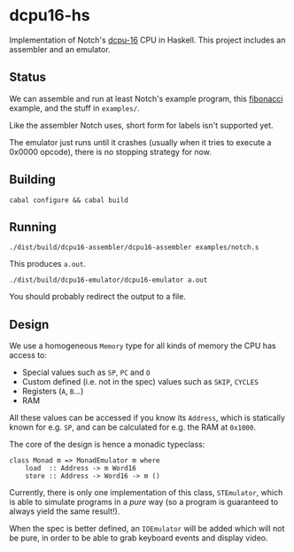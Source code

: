 dcpu16-hs
=========

Implementation of Notch's [dcpu-16] CPU in Haskell. This project includes an
assembler and an emulator.

[dcpu-16]: http://0x10c.com/doc/dcpu-16.txt

Status
------

We can assemble and run at least Notch's example program, this [fibonacci]
example, and the stuff in `examples/`.

[fibonacci]: https://github.com/jazzychad/dcpu-asm/blob/master/fib.d16

Like the assembler Notch uses, short form for labels isn't supported yet.

The emulator just runs until it crashes (usually when it tries to execute a
0x0000 opcode), there is no stopping strategy for now.

Building
--------

    cabal configure && cabal build

Running
-------

    ./dist/build/dcpu16-assembler/dcpu16-assembler examples/notch.s

This produces `a.out`.

    ./dist/build/dcpu16-emulator/dcpu16-emulator a.out

You should probably redirect the output to a file.

Design
------

We use a homogeneous `Memory` type for all kinds of memory the CPU has access
to:

- Special values such as `SP`, `PC` and `O`
- Custom defined (i.e. not in the spec) values such as `SKIP`, `CYCLES`
- Registers (`A`, `B`...)
- RAM

All these values can be accessed if you know its `Address`, which is statically
known for e.g. `SP`, and can be calculated for e.g. the RAM at `0x1000`.

The core of the design is hence a monadic typeclass:

    class Monad m => MonadEmulator m where
        load  :: Address -> m Word16
        store :: Address -> Word16 -> m ()

Currently, there is only one implementation of this class, `STEmulator`, which
is able to simulate programs in a *pure* way (so a program is guaranteed to
always yield the same result!).

When the spec is better defined, an `IOEmulator` will be added which will not be
pure, in order to be able to grab keyboard events and display video.
